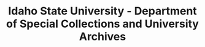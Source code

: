 ---
layout: repo
title: "Idaho State University - Department of Special Collections and University Archives"
id: 2237
permalink: repos/2237/
---